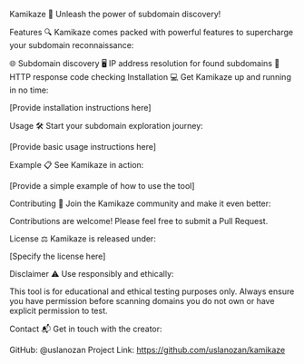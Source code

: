 Kamikaze 🚀
Unleash the power of subdomain discovery!

Features 🔍
Kamikaze comes packed with powerful features to supercharge your subdomain reconnaissance:

🌐 Subdomain discovery
🖥️ IP address resolution for found subdomains
🚦 HTTP response code checking
Installation 💻
Get Kamikaze up and running in no time:

[Provide installation instructions here]

Usage 🛠️
Start your subdomain exploration journey:

[Provide basic usage instructions here]

Example 📋
See Kamikaze in action:

[Provide a simple example of how to use the tool]

Contributing 🤝
Join the Kamikaze community and make it even better:

Contributions are welcome! Please feel free to submit a Pull Request.

License ⚖️
Kamikaze is released under:

[Specify the license here]

Disclaimer ⚠️
Use responsibly and ethically:

This tool is for educational and ethical testing purposes only. Always ensure you have permission before scanning domains you do not own or have explicit permission to test.

Contact 📬
Get in touch with the creator:

GitHub: @uslanozan
Project Link: https://github.com/uslanozan/kamikaze

